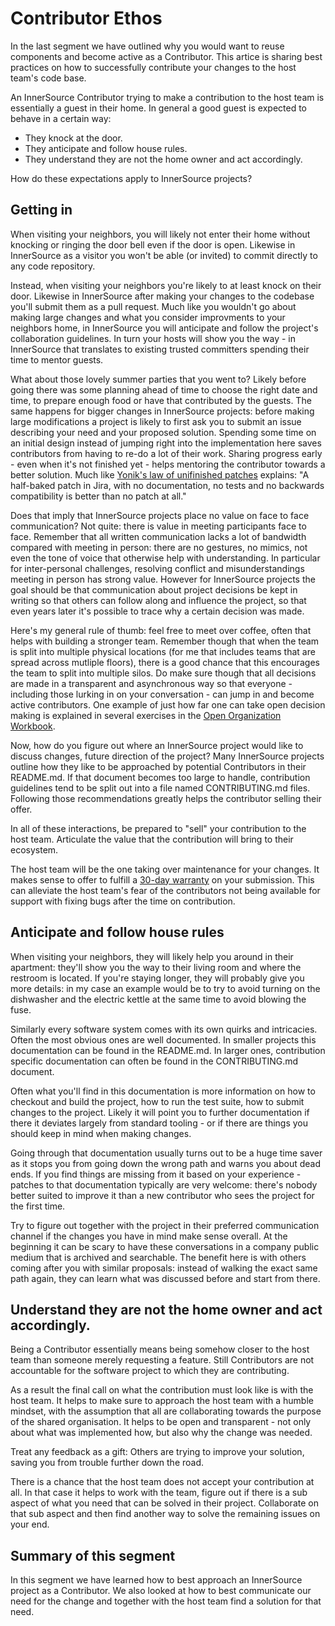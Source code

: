 # Contributor Ethos

In the last segment we have outlined why you would want to reuse components and
become active as a Contributor. This artice is sharing best practices on how to
successfully contribute your changes to the host team's code base.

An InnerSource Contributor trying to make a contribution to the host team
is essentially a guest in their home. In general a good guest is expected to
behave in a certain way:

* They knock at the door.
* They anticipate and follow house rules.
* They understand they are not the home owner and act accordingly.

How do these expectations apply to InnerSource projects?

## Getting in

When visiting your neighbors, you will likely not enter their home without
knocking or ringing the door bell even if the door is open. Likewise in InnerSource
as a visitor you won't be able (or invited) to commit directly to any
code repository.

Instead, when visiting your neighbors you're likely to at least knock on their
door. Likewise in InnerSource after making your changes to the codebase you'll
submit them as a pull request. Much like you wouldn't go about making large
changes and what you consider improvments to your neighbors home, in InnerSource
you will anticipate and follow the project's collaboration guidelines. In
turn your hosts will show you the way - in InnerSource that translates to
existing trusted committers spending their time to mentor guests.

What about those lovely summer parties that you went to? Likely before going
there was some planning ahead of time to choose the right date and time, to
prepare enough food or have that contributed by the guests. The same happens for
bigger changes in InnerSource projects: before making large modifications a
project is likely to first ask you to submit an issue describing your need and
your proposed solution. Spending some time on an initial design instead of
jumping right into the implementation here saves contributors from having to
re-do a lot of their work. Sharing progress early - even when it's not finished
yet - helps mentoring the contributor towards a better solution. Much like
[Yonik's law of unifinished
patches](https://cwiki.apache.org/confluence/display/solr/HowToContribute)
explains: "A half-baked patch in Jira, with no documentation, no tests
and no backwards compatibility is better than no patch at all."

Does that imply that InnerSource projects place no value on face to face
communication? Not quite: there is value in meeting participants face to face.
Remember that all written communication lacks a lot of bandwidth compared with
meeting in person: there are no gestures, no mimics, not even the tone of voice
that otherwise help with understanding. In particular for inter-personal
challenges, resolving conflict and misunderstandings meeting in person has
strong value. However for InnerSource projects the goal should be that
communication about project decisions be kept in writing so that others can
follow along and influence the project, so that even years later it's possible
to trace why a certain decision was made.

Here's my general rule of thumb: feel free to meet over coffee, often that helps
with building a stronger team. Remember though that when the team is split into
multiple physical locations (for me that includes teams that are spread across
mutliple floors), there is a good chance that this encourages the team to split
into multiple silos. Do make sure though that all decisions are made in a
transparent and asynchronous way so that everyone - including those lurking in
on your conversation - can jump in and become active contributors. One example
of just how far one can take open decision making is explained in several
exercises in the [Open Organization
Workbook](https://opensource.com/open-organization/resources/workbook).

Now, how do you figure out where an InnerSource project would like to discuss
changes, future direction of the project? Many InnerSource projects outline how
they like to be approached by potential Contributors in their README.md. If that
document becomes too large to handle, contribution guidelines tend to be split
out into a file named CONTRIBUTING.md files. Following those recommendations
greatly helps the contributor selling their offer.

In all of these interactions, be prepared to "sell" your contribution to the
host team. Articulate the value that the contribution will bring to their
ecosystem.

The host team will be the one taking over maintenance for your changes. It makes
sense to offer to fulfill a [30-day
warranty](https://github.com/InnerSourceCommons/InnerSourcePatterns/blob/master/30-day-warranty.md)
on your submission. This can
alleviate the host team's fear of the contributors not being available for
support with fixing bugs after the time on contribution.

## Anticipate and follow house rules

When visiting your neighbors, they will likely help you around in their
apartment: they'll show you the way to their living room and where the restroom 
is located. If you're staying longer, they will probably
give you more details: in my case an example would be to try to avoid turning on
the dishwasher and the electric kettle at the same time to avoid blowing the
fuse.

Similarly every software system comes with its own quirks and intricacies.
Often the most obvious ones are well documented. In smaller projects this
documentation can be found in the README.md. In larger ones, contribution
specific documentation can often be found in the CONTRIBUTING.md document.

Often what you'll find in this documentation is more information on how to
checkout and build the project, how to run the test suite, how to submit changes
to the project. Likely it will point you to further documentation if there it
deviates largely from standard tooling - or if there are things you should keep
in mind when making changes.

Going through that documentation usually turns out to be a huge time saver as it
stops you from going down the wrong path and warns you about dead ends. If you
find things are missing from it based on your experience - patches to that
documentation typically are very welcome: there's nobody better suited to
improve it than a new contributor who sees the project for the first time.

Try to figure out together with the project in their preferred communication
channel if the changes you have in mind make sense overall. At the beginning it
can be scary to have these conversations in a company public medium that is
archived and searchable. The benefit here is with others coming after you with
similar proposals: instead of walking the exact same path again, they can learn
what was discussed before and start from there.

## Understand they are not the home owner and act accordingly.

Being a Contributor essentially means being somehow closer to the host team than
someone merely requesting a feature. Still Contributors are not accountable for
the software project to which they are contributing.

As a result the final call on what the contribution must look like is with the
host team. It helps to make sure to approach the host team with a humble
mindset, with the assumption that all are collaborating towards the purpose of
the shared organisation. It helps to be open and transparent - not only about
what was implemented how, but also why the change was needed.

Treat any feedback as a gift: Others are trying to improve your solution, saving
you from trouble further down the road.

There is a chance that the host team does not accept your contribution at all.
In that case it helps to work with the team, figure out if there is a sub aspect
of what you need that can be solved in their project.  Collaborate on that sub
aspect and then find another way to solve the remaining issues on your end.

 ## Summary of this segment

In this segment we have learned how to best approach an InnerSource project as a
Contributor. We also looked at how to best communicate our need for the change
and together with the host team find a solution for that need.
